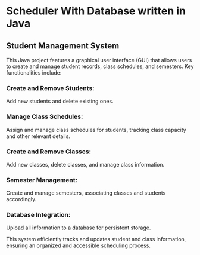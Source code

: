 # Scheduler With Database written in Java
## Student Management System
This Java project features a graphical user interface (GUI) that allows users to create and manage student records, class schedules, and semesters. Key functionalities include:

### Create and Remove Students:
Add new students and delete existing ones.

### Manage Class Schedules:
Assign and manage class schedules for students, tracking class capacity and other relevant details.

### Create and Remove Classes:
Add new classes, delete classes, and manage class information.

### Semester Management:
Create and manage semesters, associating classes and students accordingly.

### Database Integration:
Upload all information to a database for persistent storage.

This system efficiently tracks and updates student and class information, ensuring an organized and accessible scheduling process.

